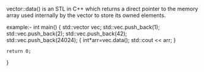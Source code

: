 vector::data()
is an STL in C++ which returns a direct pointer to the memory array used internally by the vector to store its owned elements.

example:-
int main() {
  std::vector<int> vec;
  std::vec.push_back(1);
  std::vec.push_back(2);
  std::vec.push_back(42);
  std::vec.push_back(24024);
  {
    int*arr=vec.data();
    std::cout << arr;
  }
  
    return 0; 
} 
